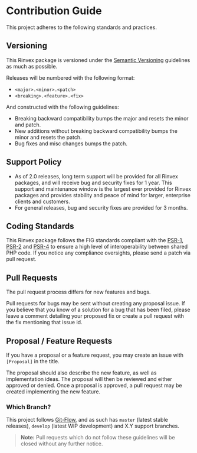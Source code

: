 # Contribution Guide

This project adheres to the following standards and practices.

## Versioning

This Rinvex package is versioned under the [Semantic Versioning](http://semver.org/) guidelines as much as possible.

Releases will be numbered with the following format:

* `<major>.<minor>.<patch>`
* `<breaking>.<feature>.<fix>`

And constructed with the following guidelines:

* Breaking backward compatibility bumps the major and resets the minor and patch.
* New additions without breaking backward compatibility bumps the minor and resets the patch.
* Bug fixes and misc changes bumps the patch.

## Support Policy

* As of 2.0 releases, long term support will be provided for all Rinvex packages, and will receive bug and security fixes for 1 year. This support and maintenance window is the largest ever provided for Rinvex packages and provides stability and peace of mind for larger, enterprise clients and customers.
* For general releases, bug and security fixes are provided for 3 months.

## Coding Standards

This Rinvex package follows the FIG standards compliant with the [PSR-1](https://github.com/php-fig/fig-standards/blob/master/accepted/PSR-1-basic-coding-standard.md), [PSR-2](https://github.com/php-fig/fig-standards/blob/master/accepted/PSR-2-coding-style-guide.md) and [PSR-4](https://github.com/php-fig/fig-standards/blob/master/accepted/PSR-4-autoloader.md) to ensure a high level of interoperability between shared PHP code. If you notice any compliance oversights, please send a patch via pull request.

## Pull Requests

The pull request process differs for new features and bugs.

Pull requests for bugs may be sent without creating any proposal issue. If you believe that you know of a solution for a bug that has been filed, please leave a comment detailing your proposed fix or create a pull request with the fix mentioning that issue id.

## Proposal / Feature Requests

If you have a proposal or a feature request, you may create an issue with `[Proposal]` in the title.

The proposal should also describe the new feature, as well as implementation ideas. The proposal will then be reviewed and either approved or denied. Once a proposal is approved, a pull request may be created implementing the new feature.

### Which Branch?

This project follows [Git-Flow](http://nvie.com/posts/a-successful-git-branching-model/), and as such has ``master`` (latest stable releases), ``develop`` (latest WIP development) and X.Y support branches.

> **Note:** Pull requests which do not follow these guidelines will be closed without any further notice.
